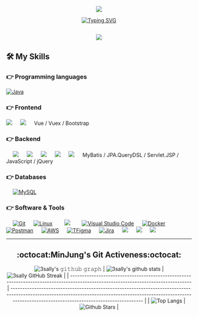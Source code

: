 
<div align="center">
 <img src='https://ifh.cc/g/xQHKQB.jpg' border='0'></a>
 
[![Typing SVG](https://readme-typing-svg.herokuapp.com?font=Architects+Daughter&size=30&color=D79921&multiline=true&height=100&lines=Hi+!+I'm+Min+Jung+%F0%9F%99%8C+++;I'm+a+Backend+Developer!!+👩🏻‍💻++)](https://git.io/typing-svg)

  <!--  백준 티어 큰 버전  -->
  <!--  [![Solved.ac프로필](http://mazassumnida.wtf/api/v2/generate_badge?boj=3sally)](https://solved.ac/3sally) -->
  <!--  백준 티어 작은 버전  -->
  <a href="https://solved.ac/3sally"><img src="http://mazassumnida.wtf/api/mini/generate_badge?boj=3sally"/></a>
 ---
 </div>
 

<!--  <a href="https://amused-viper-137.notion.site/About-MinJung-be0a2f1f0df14bdbaf4bb7a3d5fcb3e9"><img src="https://img.shields.io/badge/Notion-ffffff?style=flat-square&logo=notion&logoColor=black"/></a> 👈 포트폴리오  -->

## 🛠️ My Skills

### 👉 Programming languages

<p align="left"> 
  
<a href="https://www.java.com/en/">
    <img alt="Java" src="https://img.shields.io/badge/Java-ED8B00?style=for-the-badge&logo=java&logoColor=white"/>
</a>

</p>

### 👉 Frontend
<p align="left"> 
 <img src="https://img.shields.io/badge/HTML5-E34F26?style=for-the-badge&logo=HTML5&logoColor=white" />
 &emsp;
<img src="https://img.shields.io/badge/CSS3-1572B6?style=for-the-badge&logo=CSS3&logoColor=white" />
 &emsp;
 Vue / Vuex / Bootstrap 
</p>

### 👉 Backend
<p align="left"> 
 &emsp;
<img src="https://img.shields.io/badge/Spring Boot-6DB33F?style=for-the-badge&logo=Spring Boot&logoColor=white" />
 &emsp;
 <img src="https://img.shields.io/badge/Spring Security-6DB33F?style=for-the-badge&logo=Spring Security&logoColor=white"/>
 &emsp;
<img src="https://img.shields.io/badge/JSON Web Tokens-000000?style=for-the-badge&logo=JSON Web Tokens&logoColor=white"/>
 &emsp;
<img src="https://img.shields.io/badge/Swagger-85EA2D?style=for-the-badge&logo=Swagger&logoColor=white"/>
 &emsp;
<img src="https://img.shields.io/badge/Gradle-02303A?style=for-the-badge&logo=Gradle&logoColor=white" />
 &emsp;
 MyBatis / JPA.QueryDSL / Servlet.JSP / JavaScript / jQuery
</p>

### 👉 Databases 
<p align="left">
  &emsp;
    <a href="https://www.mysql.com/"><img alt="MySQL" src="https://img.shields.io/badge/MySQL-00000F?style=for-the-badge&logo=mysql&logoColor=white"></a>
  &emsp;
</p>

 ### 👉 Software & Tools
 
<p>
  &emsp;
    <a href="#"><img alt="Git" src="https://img.shields.io/badge/Git-F05032?style=for-the-badge&logo=git&logoColor=white"></a>
  &emsp;
    <a href="#"><img alt="Linux" src="https://img.shields.io/badge/Linux-FCC624?style=for-the-badge&logo=linux&logoColor=black"></a>
  &emsp;
<img src="https://img.shields.io/badge/IntelliJ-000000?style=for-the-badge&logo=IntelliJ&logoColor=white" style="height : auto; margin-left : 10px; margin-right : 10px;"/>
  &emsp; 
    <a href="#"><img alt="Visual Studio Code" src="https://img.shields.io/badge/Visual_Studio_Code-0078D4?style=for-the-badge&logo=visual%20studio%20code&logoColor=white"></a>
  &emsp;  
    <a href="#"><img alt="Docker" src="https://img.shields.io/badge/Docker-2CA5E0?style=for-the-badge&logo=docker&logoColor=white"></a>
     &emsp;
    <a href="#"><img alt="Postman" src="https://img.shields.io/badge/Postman-FF6C37?style=for-the-badge&logo=Postman&logoColor=white"></a>
     &emsp;
    <a href="#"><img alt="AWS" src="https://img.shields.io/badge/Amazon_AWS-232F3E?style=for-the-badge&logo=amazon-aws&logoColor=white"></a>
    &emsp;
    <a href="#"><img alt="TFigma" src="https://img.shields.io/badge/Figma-F24E1E?style=for-the-badge&logo=figma&logoColor=white"></a>
    &emsp; 
    <a href="#"><img alt="Jira" src="https://img.shields.io/badge/Jira-0052CC?style=for-the-badge&logo=Jira&logoColor=white"></a>
    &emsp;
 <img src="https://img.shields.io/badge/GitLab-FC6D26?style=for-the-badge&logo=GitLab&logoColor=white" />
 &emsp;
<img src="https://img.shields.io/badge/Mattermost-0058CC?style=for-the-badge&logo=Mattermost&logoColor=white"/>
 &emsp;
<img src="https://img.shields.io/badge/Notion-000000?style=for-the-badge&logo=Notion&logoColor=white"/>
 &emsp;
</p>

  
---
<div align="center">
 
## :octocat:MinJung's Git Activeness:octocat:

![3sally's 𝚐𝚒𝚝𝚑𝚞𝚋 𝚐𝚛𝚊𝚙𝚑](https://activity-graph.herokuapp.com/graph?username=3sally&theme=redical&hide_border=true&area=true)
| ![3sally's github stats](https://github-readme-stats.vercel.app/api?username=3sally&show_icons=true&theme=radical)             | ![3sally GitHub Streak](https://github-readme-streak-stats.herokuapp.com/?user=3sally&theme=radical)                                                                                                           |
| --------------------------------------------------------------------------------------------------------------------------------- | ----------------------------------------------------------------------------------------------------------------------------------------------------------------------------------------------------------------- |
| ![Top Langs](https://github-readme-stats.vercel.app/api/top-langs/?username=3sally&langs_count=8&theme=radical&layout=compact) | ![Github Stars](https://github-readme-stats.vercel.app/api?username=3sally&show_icons=true&locale=en&count_private=true&hide_rank=true&custom_title=My%20GitHub%20Stats&disable_animations=true&theme=radical) |
</div>
